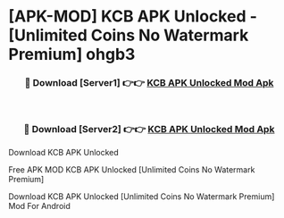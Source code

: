 # [APK-MOD] KCB APK Unlocked - [Unlimited Coins No Watermark Premium] ohgb3



<div align="center">
<h3>🔴 Download [Server1] 👉👉 <a href="https://momento.my/?title=KCB_APK_Unlocked">KCB APK Unlocked Mod Apk</a></h3><br>

<h3>🔴 Download [Server2] 👉👉 <a href="https://momento.my/?title=KCB_APK_Unlocked">KCB APK Unlocked Mod Apk</a></h3>
</div>



Download KCB APK Unlocked 

Free APK MOD KCB APK Unlocked [Unlimited Coins No Watermark Premium]

Download KCB APK Unlocked [Unlimited Coins No Watermark Premium] Mod For Android
